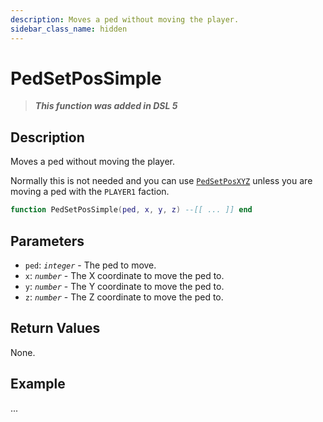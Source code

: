 ```yaml
---
description: Moves a ped without moving the player.
sidebar_class_name: hidden
---
```


# PedSetPosSimple

> **_This function was added in DSL 5_**

## Description

Moves a ped without moving the player.

Normally this is not needed and you can use [`PedSetPosXYZ`](/docs/game-reference/global-functions/PedSetPosXYZ) unless you are moving a ped with the `PLAYER1` faction.

```lua
function PedSetPosSimple(ped, x, y, z) --[[ ... ]] end
```

## Parameters

- `ped`: _`integer`_ - The ped to move.
- `x`: _`number`_ - The X coordinate to move the ped to.
- `y`: _`number`_ - The Y coordinate to move the ped to.
- `z`: _`number`_ - The Z coordinate to move the ped to.

## Return Values

None.

## Example

...
